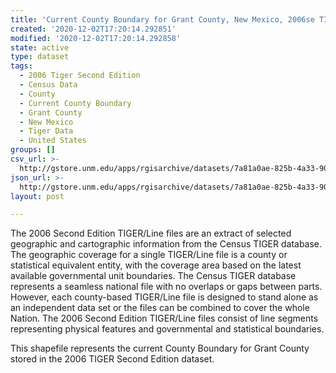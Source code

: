 ```yaml
---
title: 'Current County Boundary for Grant County, New Mexico, 2006se TIGER'
created: '2020-12-02T17:20:14.292851'
modified: '2020-12-02T17:20:14.292858'
state: active
type: dataset
tags:
  - 2006 Tiger Second Edition
  - Census Data
  - County
  - Current County Boundary
  - Grant County
  - New Mexico
  - Tiger Data
  - United States
groups: []
csv_url: >-
  http://gstore.unm.edu/apps/rgisarchive/datasets/7a81a0ae-825b-4a33-9063-a5c9a25cff1e/tgr2006se_gran_ctycu.derived.csv
json_url: >-
  http://gstore.unm.edu/apps/rgisarchive/datasets/7a81a0ae-825b-4a33-9063-a5c9a25cff1e/tgr2006se_gran_ctycu.derived.json
layout: post

---
```

The 2006 Second Edition TIGER/Line files are an extract of selected geographic and cartographic information from the Census TIGER database.  The geographic coverage for a single TIGER/Line file is a county or statistical equivalent entity, with the coverage area based on the latest available governmental unit boundaries. The Census TIGER database represents a seamless national file with no overlaps or gaps between parts.  However, each county-based TIGER/Line file is designed to stand alone as an independent data set or the files can be combined to cover the whole Nation.  The 2006 Second Edition  TIGER/Line files consist of line segments representing physical features and governmental and statistical boundaries.  

This shapefile represents the current County Boundary for Grant County stored in the 2006 TIGER Second Edition dataset.
